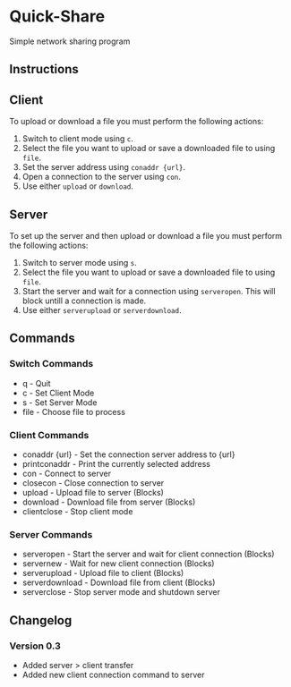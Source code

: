 # Quick-Share
Simple network sharing program

## Instructions
## Client
To upload or download a file you must perform the following actions:

1. Switch to client mode using `c`.
2. Select the file you want to upload or save a downloaded file to using `file`.
3. Set the server address using `conaddr {url}`.
4. Open a connection to the server using `con`.
5. Use either `upload` or `download`.

## Server
To set up the server and then upload or download a file you must perform the following actions:

1. Switch to server mode using `s`.
2. Select the file you want to upload or save a downloaded file to using `file`.
3. Start the server and wait for a connection using `serveropen`. This will block untill a connection is made.
4. Use either `serverupload` or `serverdownload`.

## Commands
### Switch Commands
* q - Quit
* c - Set Client Mode
* s - Set Server Mode
* file - Choose file to process

### Client Commands
* conaddr {url} - Set the connection server address to {url}
* printconaddr - Print the currently selected address
* con - Connect to server
* closecon - Close connection to server
* upload - Upload file to server (Blocks)
* download - Download file from server (Blocks)
* clientclose - Stop client mode

### Server Commands
* serveropen - Start the server and wait for client connection (Blocks)
* servernew - Wait for new client connection (Blocks)
* serverupload - Upload file to client (Blocks)
* serverdownload - Download file from client (Blocks)
* serverclose - Stop server mode and shutdown server
		
## Changelog
### Version 0.3
* Added server > client transfer
* Added new client connection command to server
